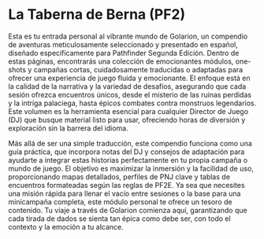# La Taberna de Berna (PF2)

Esta es tu entrada personal al vibrante mundo de Golarion, un compendio de aventuras meticulosamente seleccionado y presentado en español, diseñado específicamente para Pathfinder Segunda Edición. Dentro de estas páginas, encontrarás una colección de emocionantes módulos, one-shots y campañas cortas, cuidadosamente traducidas o adaptadas para ofrecer una experiencia de juego fluida y emocionante. El enfoque está en la calidad de la narrativa y la variedad de desafíos, asegurando que cada sesión ofrezca encuentros únicos, desde el misterio de las ruinas perdidas y la intriga palaciega, hasta épicos combates contra monstruos legendarios. Este volumen es la herramienta esencial para cualquier Director de Juego (DJ) que busque material listo para usar, ofreciendo horas de diversión y exploración sin la barrera del idioma.

Más allá de ser una simple traducción, este compendio funciona como una guía práctica, que incorpora notas del DJ y consejos de adaptación para ayudarte a integrar estas historias perfectamente en tu propia campaña o mundo de juego. El objetivo es maximizar la inmersión y la facilidad de uso, proporcionando mapas detallados, perfiles de PNJ clave y tablas de encuentros formateadas según las reglas de PF2E. Ya sea que necesites una misión rápida para llenar el vacío entre sesiones o la base para una minicampaña completa, este módulo personal te ofrece un tesoro de contenido. Tu viaje a través de Golarion comienza aquí, garantizando que cada tirada de dados se sienta tan épica como debe ser, con todo el contexto y la emoción a tu alcance.
